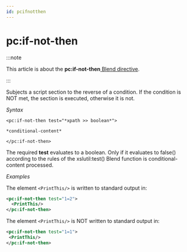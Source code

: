 ```yaml
---
id: pcifnotthen
---
```


# pc:if-not-then




:::note

This article is about the **pc:if-not-then**[ Blend directive](/Repositories/Blend_directives).

:::

Subjects a script section to the reverse of a condition. If the condition is NOT met, the section is executed, otherwise it is not.

*Syntax*
 

```
<pc:if-not-then test="*xpath >> boolean*">

*conditional-content*

</pc:if-not-then>
```

The required **test** evaluates to a boolean. Only if it evaluates to false() according to the rules of the xslutil:test() Blend function is conditional-content processed.

*Examples*

The element `<PrintThis/>` is written to standard output in:

```xml
<pc:if-not-then test="1=2">
  <PrintThis/>
</pc:if-not-then>
```

The element `<PrintThis/>` is NOT written to standard output in:

```xml
<pc:if-not-then test="1=1">
 <PrintThis/>
</pc:if-not-then>
```

 